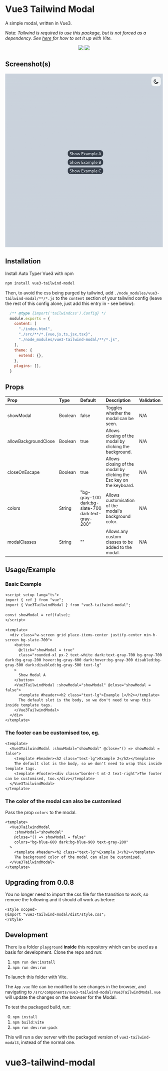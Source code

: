 # Vue3 Tailwind Modal

A simple modal, written in Vue3.

Note: _Tailwind is required to use this package, but is not forced as a dependency. See [here](https://tailwindcss.com/docs/guides/vite#vue) for how to set it up with Vite._

<p align="center">
  <a href="https://www.npmjs.com/package/vue3-tailwind-modal"><img src="https://img.shields.io/npm/v/vue3-tailwind-modal" /></a>
  <a href="https://www.npmjs.com/package/vue3-tailwind-modal"><img src="https://img.shields.io/npm/dt/vue3-tailwind-modal" /></a>
</p>

## Screenshot(s)
![image](https://github.com/Nathanjms/vue3-tailwind-modal/blob/main/assets/modalDemo.gif)

## Installation

Install Auto Typer Vue3 with npm

```bash
npm install vue3-tailwind-model
```

Then, to avoid the css being purged by tailwind, add `./node_modules/vue3-tailwind-modal/**/*.js` to the `content` section of your tailwind config (leave the rest of this config alone, just add this entry in - see below):

```js
  /** @type {import('tailwindcss').Config} */
  module.exports = {
    content: [
      "./index.html",
      "./src/**/*.{vue,js,ts,jsx,tsx}",
      "./node_modules/vue3-tailwind-modal/**/*.js",
    ],
    theme: {
      extend: {},
    },
    plugins: [],
  }
```

## Props

| Prop                 | Type    | Default                                            | Description                                                          | Validation |
| :------------------- | :------ | :------------------------------------------------- | :------------------------------------------------------------------- | :--------- |
| showModal            | Boolean | false                                              | Toggles whether the modal can be seen.                               | N/A        |
| allowBackgroundClose | Boolean | true                                               | Allows closing of the modal by clicking the background.              | N/A        |
| closeOnEscape        | Boolean | true                                               | Allows closing of the modal by clicking the Esc key on the keyboard. | N/A        |
| colors               | String  | "bg-gray-100 dark:bg-slate-700 dark:text-gray-200" | Allows customisation of the modal's background color.                | N/A        |
| modalClasses         | String  | ""                                                 | Allows any custom classes to be added to the modal.                  | N/A        |
## Usage/Example

### Basic Example

```vue
<script setup lang="ts">
import { ref } from "vue";
import { Vue3TailwindModal } from "vue3-tailwind-modal";

const showModal = ref(false);
</script>

<template>
  <div class="w-screen grid place-items-center justify-center min-h-screen bg-slate-700">
    <button
      @click="showModal = true"
      class="rounded-xl px-2 text-white dark:text-gray-700 bg-gray-700 dark:bg-gray-200 hover:bg-gray-600 dark:hover:bg-gray-300 disabled:bg-gray-500 dark:disabled:bg-gray-500 text-lg"
    >
      Show Modal A
    </button>
    <Vue3TailwindModal :showModal="showModal" @close="showModal = false">
      <template #header><h2 class="text-lg">Example 1</h2></template>
      The default slot is the body, so we don't need to wrap this inside template tags.
    </Vue3TailwindModal>
  </div>
</template>
```

### The footer can be customised too, eg.

```vue
<template>
  <Vue3TailwindModal :showModal="showModal" @close="() => showModal = false">
    <template #header><h2 class="text-lg">Example 2</h2></template>
    The default slot is the body, so we don't need to wrap this inside template tags.
    <template #footer><div class="border-t mt-2 text-right">The footer can be customised, too.</div></template>
  </Vue3TailwindModal>
</template>
```

### The color of the modal can also be customised

Pass the prop `colors` to the modal.
```vue
<template>
  <Vue3TailwindModal
    :showModal="showModal"
    @close="() => showModal = false"
    colors="bg-blue-600 dark:bg-blue-900 text-gray-200"
  >
    <template #header><h2 class="text-lg">Example 3</h2></template>
    The background color of the modal can also be customised.
  </Vue3TailwindModal>
</template>
```

## Upgrading from 0.0.8

You no longer need to import the css file for the transition to work, so remove the following and it should all work as before:

```vue
<style scoped>
@import "vue3-tailwind-modal/dist/style.css";
</style>
```


## Development

There is a folder `playground` **inside** this repository which can be used as a basis for development. Clone the repo and run:

1. `npm run dev:install`
2. `npm run dev:run`

To launch this folder with Vite.

The `App.vue` file can be modified to see changes in the browser, and navigating to `/src/components/vue3-tailwind-modal/Vue3TailwindModal.vue` will update the changes on the browser for the Modal.

To test the packaged build, run:

0. `npm install`
1. `npm build:vite`
2. `npm run dev:run-pack`

This will run a dev server with the packaged version of `vue3-tailwind-modal3`, instead of the normal one.
# vue3-tailwind-modal
